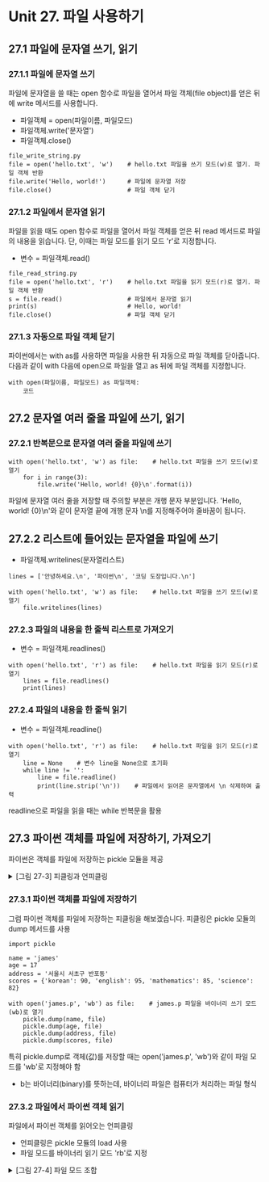 # Unit 27. 파일 사용하기
## 27.1 파일에 문자열 쓰기, 읽기
### 27.1.1  파일에 문자열 쓰기
파일에 문자열을 쓸 때는 open 함수로 파일을 열어서 파일 객체(file object)를 얻은 뒤에 write 메서드를 사용합니다.

- 파일객체 = open(파일이름, 파일모드)
- 파일객체.write('문자열')
- 파일객체.close()
```
file_write_string.py
file = open('hello.txt', 'w')    # hello.txt 파일을 쓰기 모드(w)로 열기. 파일 객체 반환
file.write('Hello, world!')      # 파일에 문자열 저장
file.close()                     # 파일 객체 닫기
```
### 27.1.2  파일에서 문자열 읽기
파일을 읽을 때도 open 함수로 파일을 열어서 파일 객체를 얻은 뒤 read 메서드로 파일의 내용을 읽습니다. 단, 이때는 파일 모드를 읽기 모드 'r'로 지정합니다.

- 변수 = 파일객체.read()
```
file_read_string.py
file = open('hello.txt', 'r')    # hello.txt 파일을 읽기 모드(r)로 열기. 파일 객체 반환
s = file.read()                  # 파일에서 문자열 읽기
print(s)                         # Hello, world!
file.close()                     # 파일 객체 닫기
```
### 27.1.3  자동으로 파일 객체 닫기
파이썬에서는 with as를 사용하면 파일을 사용한 뒤 자동으로 파일 객체를 닫아줍니다. 다음과 같이 with 다음에 open으로 파일을 열고 as 뒤에 파일 객체를 지정합니다.
```
with open(파일이름, 파일모드) as 파일객체:
    코드
```
## 27.2 문자열 여러 줄을 파일에 쓰기, 읽기

### 27.2.1  반복문으로 문자열 여러 줄을 파일에 쓰기
```
with open('hello.txt', 'w') as file:    # hello.txt 파일을 쓰기 모드(w)로 열기
    for i in range(3):
        file.write('Hello, world! {0}\n'.format(i))
```
파일에 문자열 여러 줄을 저장할 때 주의할 부분은 개행 문자 부분입니다. 'Hello, world! {0}\n'와 같이 문자열 끝에 개행 문자 \n를 지정해주어야 줄바꿈이 됩니다. 

## 27.2.2  리스트에 들어있는 문자열을 파일에 쓰기

- 파일객체.writelines(문자열리스트)
```
lines = ['안녕하세요.\n', '파이썬\n', '코딩 도장입니다.\n']
 
with open('hello.txt', 'w') as file:    # hello.txt 파일을 쓰기 모드(w)로 열기
    file.writelines(lines)
```
### 27.2.3  파일의 내용을 한 줄씩 리스트로 가져오기
- 변수 = 파일객체.readlines()
```
with open('hello.txt', 'r') as file:    # hello.txt 파일을 읽기 모드(r)로 열기
    lines = file.readlines()
    print(lines)
```
### 27.2.4  파일의 내용을 한 줄씩 읽기
- 변수 = 파일객체.readline()
```
with open('hello.txt', 'r') as file:    # hello.txt 파일을 읽기 모드(r)로 열기
    line = None    # 변수 line을 None으로 초기화
    while line != '':
        line = file.readline()
        print(line.strip('\n'))    # 파일에서 읽어온 문자열에서 \n 삭제하여 출력
```
readline으로 파일을 읽을 때는 while 반복문을 활용

## 27.3 파이썬 객체를 파일에 저장하기, 가져오기
파이썬은 객체를 파일에 저장하는 pickle 모듈을 제공

<details>
<summary>[그림 27-3] 피클링과 언피클링
</summary>
<div markdown="1">       
다음과 같이 파이썬 객체를 파일에 저장하는 과정을 피클링(pickling)이라고 하고, 파일에서 객체를 읽어오는 과정을 언피클링(unpickling)이라고 합니다.

😎
![](https://dojang.io/pluginfile.php/13766/mod_page/content/3/027003.png)
</div>
</details>

### 27.3.1  파이썬 객체를 파일에 저장하기
그럼 파이썬 객체를 파일에 저장하는 피클링을 해보겠습니다. 피클링은 pickle 모듈의 dump 메서드를 사용

```
import pickle
 
name = 'james'
age = 17
address = '서울시 서초구 반포동'
scores = {'korean': 90, 'english': 95, 'mathematics': 85, 'science': 82}
 
with open('james.p', 'wb') as file:    # james.p 파일을 바이너리 쓰기 모드(wb)로 열기
    pickle.dump(name, file)
    pickle.dump(age, file)
    pickle.dump(address, file)
    pickle.dump(scores, file)
```
특히 pickle.dump로 객체(값)를 저장할 때는 open('james.p', 'wb')와 같이 파일 모드를 'wb'로 지정해야 함 
- b는 바이너리(binary)를 뜻하는데, 바이너리 파일은 컴퓨터가 처리하는 파일 형식

### 27.3.2  파일에서 파이썬 객체 읽기
파일에서 파이썬 객체를 읽어오는 언피클링  
- 언피클링은 pickle 모듈의 load 사용 
- 파일 모드를 바이너리 읽기 모드 'rb'로 지정

<details>
<summary>[그림 27-4] 파일 모드 조합
</summary>
<div markdown="1">       

😎
![](https://dojang.io/pluginfile.php/13766/mod_page/content/3/027004.png)
</div>
</details>